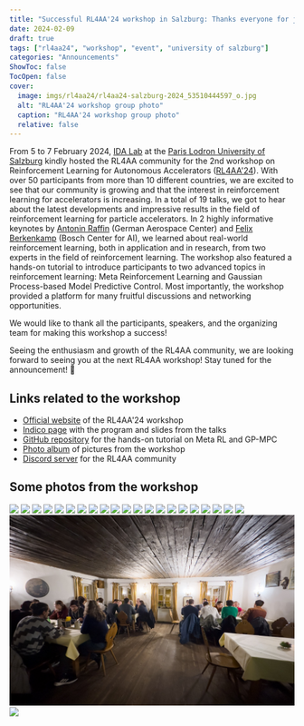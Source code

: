 ```yaml
---
title: "Successful RL4AA'24 workshop in Salzburg: Thanks everyone for joining!"
date: 2024-02-09
draft: true
tags: ["rl4aa24", "workshop", "event", "university of salzburg"]
categories: "Announcements"
ShowToc: false
TocOpen: false
cover:
  image: imgs/rl4aa24/rl4aa24-salzburg-2024_53510444597_o.jpg
  alt: "RL4AA'24 workshop group photo"
  caption: "RL4AA'24 workshop group photo"
  relative: false
---
```


From 5 to 7 February 2024, [IDA Lab](https://www.plus.ac.at/aihi/der-fachbereich/ida-lab/) at the [Paris Lodron University of Salzburg](https://www.plus.ac.at/?lang=en) kindly hosted the RL4AA community for the 2nd workshop on Reinforcement Learning for Autonomous Accelerators ([RL4AA'24](https://rl4aa.github.io/RL4AA24/)).
With over 50 participants from more than 10 different countries, we are excited to see that our community is growing and that the interest in reinforcement learning for accelerators is increasing.
In a total of 19 talks, we got to hear about the latest developments and impressive results in the field of reinforcement learning for particle accelerators.
In 2 highly informative keynotes by [Antonin Raffin](https://araffin.github.io/) (German Aerospace Center) and [Felix Berkenkamp](https://berkenkamp.me/) (Bosch Center for AI), we learned about real-world reinforcement learning, both in application and in research, from two experts in the field of reinforcement learning.
The workshop also featured a hands-on tutorial to introduce participants to two advanced topics in reinforcement learning: Meta Reinforcement Learning and Gaussian Process-based Model Predictive Control.
Most importantly, the workshop provided a platform for many fruitful discussions and networking opportunities.

We would like to thank all the participants, speakers, and the organizing team for making this workshop a success!

Seeing the enthusiasm and growth of the RL4AA community, we are looking forward to seeing you at the next RL4AA workshop!
Stay tuned for the announcement! 🚀

## Links related to the workshop

- [Official website](https://rl4aa.github.io/RL4AA24/) of the RL4AA'24 workshop
- [Indico page](https://indico.scc.kit.edu/event/3746/overview) with the program and slides from the talks
- [GitHub repository](https://github.com/RL4AA/rl4aa24-tutorial) for the hands-on tutorial on Meta RL and GP-MPC
- [Photo album](https://flic.kr/s/aHBqjBd84t) of pictures from the workshop
- [Discord server](https://discord.gg/QtBMqsjWH2) for the RL4AA community

## Some photos from the workshop

![ ](/imgs/rl4aa24/53511683394_3083ffd64e_o.jpg#center)
![ ](/imgs/rl4aa24/53510468402_b4ec337b12_o.jpg#center)
![ ](/imgs/rl4aa24/IMG_7011.jpg#center)
![ ](/imgs/rl4aa24/53510461292_9c48478b60_o.jpg#center)
![ ](/imgs/rl4aa24/53510446077_e18f4c0751_o.jpg#center)
![ ](/imgs/rl4aa24/53510448077_c733788958_o.jpg#center)
![ ](/imgs/rl4aa24/53511344096_267f36c06a_o.jpg#center)
![ ](/imgs/rl4aa24/53511518918_7e5301a27d_o.jpg#center)
![ ](/imgs/rl4aa24/53511524548_ed8e3f41c2_o.jpg#center)
![ ](/imgs/rl4aa24/53511530393_c7be4a9976_o.jpg#center)
![ ](/imgs/rl4aa24/53511681839_c924431987_o.jpg#center)
![ ](/imgs/rl4aa24/DSC01375.jpg#center)
![ ](/imgs/rl4aa24/53514712763_ce74a7b8f5_o.jpg#center)
![ ](/imgs/rl4aa24/53514538911_114b5ac9e1_o.jpg#center)
![ ](/imgs/rl4aa24/53513655032_a6c1ba79c7_o.jpg#center)
![ ](/imgs/rl4aa24/53514713428_4012d71e0c_o.jpg#center)
![ ](/imgs/rl4aa24/53514863164_86b692cbc2_o.jpg#center)
![ ](/imgs/rl4aa24/rl4aa24-salzburg-2024_53511345906_o.jpg#center)
![ ](/imgs/rl4aa24/53514712448_d66c58251e_o.jpg#center)
![ ](/imgs/rl4aa24/DSC01419.jpg#center)
![ ](/imgs/rl4aa24/DSC01460.jpg#center)
![ ](/imgs/rl4aa24/IMG_7301.jpg#center)
![ ](/imgs/rl4aa24/DSC01346.jpg#center)
